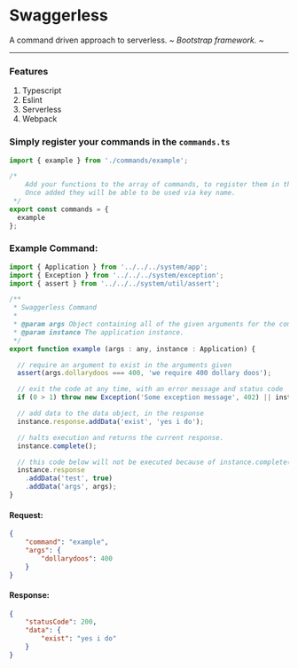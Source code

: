# Swaggerless

A command driven approach to serverless.  *~ Bootstrap framework. ~*


----------

### Features
 1. Typescript
 2. Eslint
 3. Serverless
 4. Webpack

### Simply register your commands in the `commands.ts`

```javascript
import { example } from './commands/example';

/*
    Add your functions to the array of commands, to register them in the api.
    Once added they will be able to be used via key name.
 */
export const commands = {
  example
};
```


### Example Command:

```javascript
import { Application } from '../../../system/app';
import { Exception } from '../../../system/exception';
import { assert } from '../../../system/util/assert';

/**
 * Swaggerless Command
 *
 * @param args Object containing all of the given arguments for the command.
 * @param instance The application instance.
 */
export function example (args : any, instance : Application) {

  // require an argument to exist in the arguments given
  assert(args.dollarydoos === 400, 'we require 400 dollary doos');

  // exit the code at any time, with an error message and status code
  if (0 > 1) throw new Exception('Some exception message', 402) || instance.die('some exception message', 407);

  // add data to the data object, in the response
  instance.response.addData('exist', 'yes i do');

  // halts execution and returns the current response.
  instance.complete();

  // this code below will not be executed because of instance.complete()
  instance.response
    .addData('test', true)
    .addData('args', args);
}

```
#### Request:
```json
{
    "command": "example",
    "args": {
    	"dollarydoos": 400
    }
}
```

#### Response:

```json
{
    "statusCode": 200,
    "data": {
        "exist": "yes i do"
    }
}
```